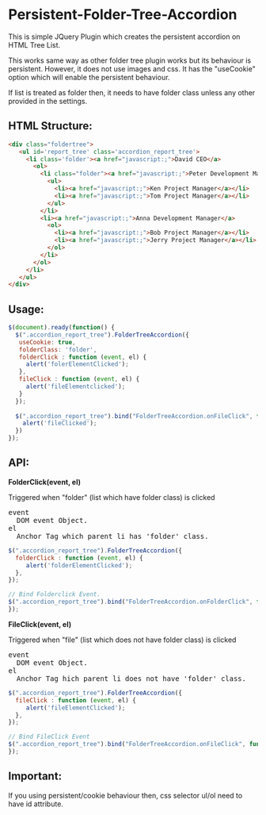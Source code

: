 Persistent-Folder-Tree-Accordion
================================

This is simple JQuery Plugin which creates the persistent accordion on HTML Tree List.

This works same way as other folder tree plugin works but its behaviour is persistent. 
However, it does not use images and css. It has the "useCookie" option which will enable
the persistent behaviour.

If list is treated as folder then, it needs to have folder class unless any other provided in 
the settings. 


## HTML Structure:
```html
<div class="foldertree">
   <ul id='report_tree' class='accordion_report_tree'>
     <li class='folder'><a href="javascript:;">David CEO</a>
       <ol>
         <li class="folder"><a href="javascript:;">Peter Development Manager</a>
           <ul>
             <li><a href="javascript:;">Ken Project Manager</a></li>
             <li><a href="javascript:;">Tom Project Manager</a></li>
           </ul>
         </li>
         <li><a href="javascript:;">Anna Development Manager</a>
           <ol>
             <li><a href="javascript:;">Bob Project Manager</a></li>
             <li><a href="javascript:;">Jerry Project Manager</a></li>
           </ol>
         </li>
       </ol>
     </li>
   </ul>
</div>
```

## Usage:
```javascript
$(document).ready(function() { 
  $(".accordion_report_tree").FolderTreeAccordion({
   useCookie: true,
   folderClass: 'folder',
   folderClick : function (event, el) {
     alert('folerElementClicked');
   },
   fileClick : function (event, el) {
     alert('fileElementclicked');
   }
  });
  
  $(".accordion_report_tree").bind("FolderTreeAccordion.onFileClick", function(event, clickedElement) {
    alert('fileClicked');
  })
});
```

## API:
 **FolderClick(event, el)**
 
 Triggered when "folder" (list which have folder class) is clicked
<pre>
event
  DOM event Object.
el
  Anchor Tag which parent li has 'folder' class.
</pre>     
```javascript
$(".accordion_report_tree").FolderTreeAccordion({
  folderClick : function (event, el) {
     alert('folderElementClicked');
  },
});

// Bind Folderclick Event.
$(".accordion_report_tree").bind("FolderTreeAccordion.onFolderClick", function(event, el) {
});
```

**FileClick(event, el)**

Triggered when "file" (list which does not have folder class) is clicked
<pre>
event 
  DOM event Object.
el
  Anchor Tag hich parent li does not have 'folder' class.
</pre>
```javascript
$(".accordion_report_tree").FolderTreeAccordion({
  fileClick : function (event, el) {
     alert('fileElementClicked');
  },
});

// Bind FileClick Event
$(".accordion_report_tree").bind("FolderTreeAccordion.onFileClick", function(event, el) {
});
```


## Important: 
If you using persistent/cookie behaviour then, css selector ul/ol need to have id attribute. 

